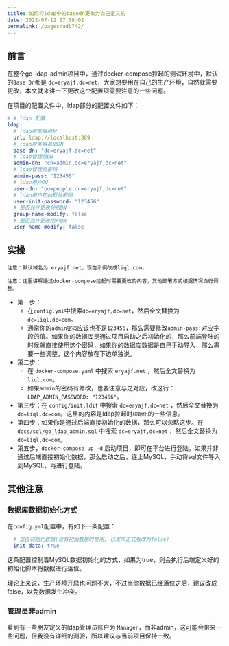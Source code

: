 ```yaml
---
title: 如何将ldap中的basedn更改为自己定义的
date: 2022-07-12 17:08:02
permalink: /pages/adb742/
---
```


## 前言

在整个go-ldap-admin项目中，通过docker-compose拉起的测试环境中，默认的`Base Dn`都是 `dc=eryajf,dc=net`，大家想要用在自己的生产环境，自然就需要更改，本文就来讲一下更改这个配置项需要注意的一些问题。

在项目的配置文件中，ldap部分的配置文件如下：

```yaml
# # ldap 配置
ldap:
  # ldap服务器地址
  url: ldap://localhost:389
  # ldap服务器基础DN
  base-dn: "dc=eryajf,dc=net"
  # ldap管理员DN
  admin-dn: "cn=admin,dc=eryajf,dc=net"
  # ldap管理员密码
  admin-pass: "123456"
  # ldap用户OU
  user-dn: "ou=people,dc=eryajf,dc=net"
  # ldap用户初始默认密码
  user-init-password: "123456"
  # 是否允许更改分组DN
  group-name-modify: false
  # 是否允许更改用户DN
  user-name-modify: false
```

## 实操

`注意：默认域名为 eryajf.net，现在示例改成liql.com。`

`注意：这里讲解通过docker-compose拉起时需要更改的内容，其他部署方式根据情况自行调整。`

- 第一步：
  - 在`config.yml`中搜索`dc=eryajf,dc=net`，然后全文替换为`dc=liql,dc=com`。
  - 通常你的`admin密码`应该也不是`123456`，那么需要修改`admin-pass:`对应字段的值。如果你的数据库是通过项目启动之后初始化的，那么前端登陆的时候就直接使用这个密码，如果你的数据库数据是自己手动导入，那么需要一些调整，这个内容放在下边单独说。
- 第二步：
  - 在 `docker-compose.yaml` 中搜索 `eryajf.net` ，然后全文替换为 `liql.com`。
  - 如果`admin`的密码有修改，也要注意与之对应，改这行：`LDAP_ADMIN_PASSWORD: "123456"`。
- 第三步：在 `config/init.ldif` 中搜索  `dc=eryajf,dc=net` ，然后全文替换为 `dc=liql,dc=com`。这里的内容是ldap拉起时`初始化`的一些信息。
- 第四步：如果你是通过后端直接初始化的数据，那么可以忽略这步。在 `docs/sql/go_ldap_admin.sql`  中搜索  `dc=eryajf,dc=net` ，然后全文替换为 `dc=liql,dc=com`。
- 第五步，`docker-compose up -d` 启动项目，即可在平台进行登陆。如果并非通过后端直接初始化数据，那么启动之后，连上MySQL，手动将sql文件导入到MySQL，再进行登陆。

## 其他注意

### 数据库数据初始化方式

在`config.yml`配置中，有如下一条配置：

```yaml
  # 是否初始化数据(没有初始数据时使用, 已发布正式版改为false)
  init-data: true
```

这条配置控制着MySQL数据初始化的方式，如果为true，则会执行后端定义好的初始化脚本将数据进行落位。

理论上来说，生产环境开启也问题不大，不过当你数据已经落位之后，建议改成false，以免数据发生冲突。

### 管理员非admin

看到有一些朋友定义的ldap管理员账户为 `Manager`，而非admin，这可能会带来一些问题，但我没有详细的测验，所以建议与当前项目保持一致。